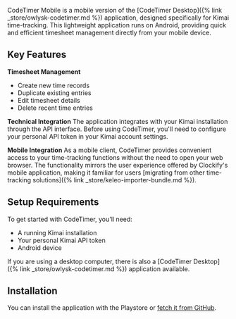 CodeTimer Mobile is a mobile version of the [CodeTimer Desktop]({% link _store/owlysk-codetimer.md %}) application, designed specifically for Kimai time-tracking.
This lightweight application runs on Android, providing quick and efficient timesheet management directly from your mobile device.

## Key Features

**Timesheet Management**
- Create new time records
- Duplicate existing entries
- Edit timesheet details
- Delete recent time entries

**Technical Integration**
The application integrates with your Kimai installation through the API interface. Before using CodeTimer, you'll need to configure your personal API token in your Kimai account settings.

**Mobile Integration**
As a mobile client, CodeTimer provides convenient access to your time-tracking functions without the need to open your web browser.
The functionality mirrors the user experience offered by Clockify's mobile application, making it familiar for users [migrating from other time-tracking solutions]({% link _store/keleo-importer-bundle.md %}).

## Setup Requirements
To get started with CodeTimer, you'll need:
- A running Kimai installation
- Your personal Kimai API token
- Android device

If you are using a desktop computer, there is also a [CodeTimer Desktop]({% link _store/owlysk-codetimer.md %}) application available.

## Installation

You can install the application with the Playstore or [fetch it from GitHub](https://github.com/owlysk/CodeTimer-Mobile).
